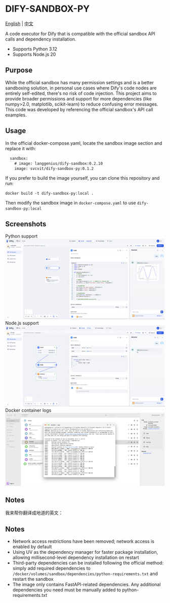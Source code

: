 # DIFY-SANDBOX-PY
[English](README.md) | [中文](README_CN.md)

A code executor for Dify that is compatible with the official sandbox API calls and dependency installation.
- Supports Python 3.12
- Supports Node.js 20

## Purpose
While the official sandbox has many permission settings and is a better sandboxing solution, in personal use cases where Dify's code nodes are entirely self-edited, there's no risk of code injection. This project aims to provide broader permissions and support for more dependencies (like numpy>2.0, matplotlib, scikit-learn) to reduce confusing error messages. This code was developed by referencing the official sandbox's API call examples.

## Usage
In the official docker-compose.yaml, locate the sandbox image section and replace it with:
```
  sandbox:
    # image: langgenius/dify-sandbox:0.2.10
    image: svcvit/dify-sandbox-py:0.1.2
```

If you prefer to build the image yourself, you can clone this repository and run:
```
docker build -t dify-sandbox-py:local .
```
Then modify the sandbox image in `docker-compose.yaml` to use `dify-sandbox-py:local`

## Screenshots
Python support
![](/images/Xnip2024-11-25_11-30-12.jpg)
Node.js support
![](/images/Xnip2024-11-25_11-31-01.jpg)
Docker container logs
![](/images/Xnip2024-11-25_11-31-33.jpg)

## Notes
我来帮你翻译成地道的英文：

## Notes
- Network access restrictions have been removed; network access is enabled by default
- Using UV as the dependency manager for faster package installation, allowing millisecond-level dependency installation on restart
- Third-party dependencies can be installed following the official method: simply add required dependencies to `/docker/volumes/sandbox/dependencies/python-requirements.txt` and restart the sandbox
- The image only contains FastAPI-related dependencies. Any additional dependencies you need must be manually added to python-requirements.txt
